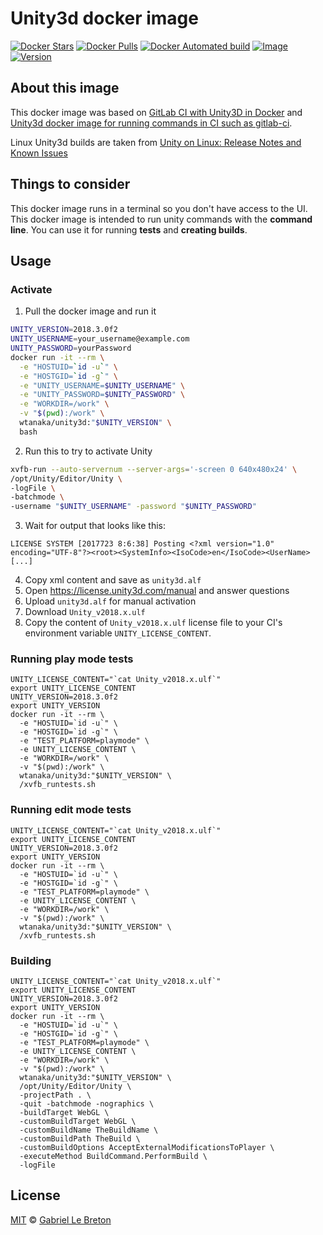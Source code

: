 # Unity3d docker image

[![Docker Stars](https://img.shields.io/docker/stars/wtanaka/unity3d.svg)](https://hub.docker.com/r/wtanaka/unity3d/)
[![Docker Pulls](https://img.shields.io/docker/pulls/wtanaka/unity3d.svg)](https://hub.docker.com/r/wtanaka/unity3d/)
[![Docker Automated build](https://img.shields.io/docker/automated/wtanaka/unity3d.svg)](https://hub.docker.com/r/wtanaka/unity3d/)
[![Image](https://images.microbadger.com/badges/image/wtanaka/unity3d.svg)](https://microbadger.com/images/wtanaka/unity3d)
[![Version](https://images.microbadger.com/badges/version/wtanaka/unity3d.svg)](https://microbadger.com/images/wtanaka/unity3d)

## About this image

This docker image was based on [GitLab CI with Unity3D in
Docker](https://www.projects.science.uu.nl/DGKVj16/blog/gitlab-ci-with-unity3d-in-docker/)
and [Unity3d docker image for running commands in CI such as
gitlab-ci](https://gitlab.com/gableroux/unity3d).

Linux Unity3d builds are taken from [Unity on Linux: Release Notes and
Known
Issues](https://forum.unity3d.com/threads/unity-on-linux-release-notes-and-known-issues.350256/)

## Things to consider

This docker image runs in a terminal so you don't have access to the
UI. This docker image is intended to run unity commands with the
**command line**. You can use it for running **tests** and **creating
builds**.

## Usage

### Activate

1. Pull the docker image and run it

```bash
UNITY_VERSION=2018.3.0f2
UNITY_USERNAME=your_username@example.com
UNITY_PASSWORD=yourPassword
docker run -it --rm \
  -e "HOSTUID=`id -u`" \
  -e "HOSTGID=`id -g`" \
  -e "UNITY_USERNAME=$UNITY_USERNAME" \
  -e "UNITY_PASSWORD=$UNITY_PASSWORD" \
  -e "WORKDIR=/work" \
  -v "$(pwd):/work" \
  wtanaka/unity3d:"$UNITY_VERSION" \
  bash
```

2. Run this to try to activate Unity

```bash
xvfb-run --auto-servernum --server-args='-screen 0 640x480x24' \
/opt/Unity/Editor/Unity \
-logFile \
-batchmode \
-username "$UNITY_USERNAME" -password "$UNITY_PASSWORD"
```

3. Wait for output that looks like this:

```
LICENSE SYSTEM [2017723 8:6:38] Posting <?xml version="1.0" encoding="UTF-8"?><root><SystemInfo><IsoCode>en</IsoCode><UserName>[...]
```

4. Copy xml content and save as `unity3d.alf`
5. Open https://license.unity3d.com/manual and answer questions
6. Upload `unity3d.alf` for manual activation
7. Download `Unity_v2018.x.ulf`
8. Copy the content of `Unity_v2018.x.ulf` license file to your CI's environment variable `UNITY_LICENSE_CONTENT`.

### Running play mode tests

```
UNITY_LICENSE_CONTENT="`cat Unity_v2018.x.ulf`"
export UNITY_LICENSE_CONTENT
UNITY_VERSION=2018.3.0f2
export UNITY_VERSION
docker run -it --rm \
  -e "HOSTUID=`id -u`" \
  -e "HOSTGID=`id -g`" \
  -e "TEST_PLATFORM=playmode" \
  -e UNITY_LICENSE_CONTENT \
  -e "WORKDIR=/work" \
  -v "$(pwd):/work" \
  wtanaka/unity3d:"$UNITY_VERSION" \
  /xvfb_runtests.sh
```

### Running edit mode tests

```
UNITY_LICENSE_CONTENT="`cat Unity_v2018.x.ulf`"
export UNITY_LICENSE_CONTENT
UNITY_VERSION=2018.3.0f2
export UNITY_VERSION
docker run -it --rm \
  -e "HOSTUID=`id -u`" \
  -e "HOSTGID=`id -g`" \
  -e "TEST_PLATFORM=playmode" \
  -e UNITY_LICENSE_CONTENT \
  -e "WORKDIR=/work" \
  -v "$(pwd):/work" \
  wtanaka/unity3d:"$UNITY_VERSION" \
  /xvfb_runtests.sh
```

### Building

```
UNITY_LICENSE_CONTENT="`cat Unity_v2018.x.ulf`"
export UNITY_LICENSE_CONTENT
UNITY_VERSION=2018.3.0f2
export UNITY_VERSION
docker run -it --rm \
  -e "HOSTUID=`id -u`" \
  -e "HOSTGID=`id -g`" \
  -e "TEST_PLATFORM=playmode" \
  -e UNITY_LICENSE_CONTENT \
  -e "WORKDIR=/work" \
  -v "$(pwd):/work" \
  wtanaka/unity3d:"$UNITY_VERSION" \
  /opt/Unity/Editor/Unity \
  -projectPath . \
  -quit -batchmode -nographics \
  -buildTarget WebGL \
  -customBuildTarget WebGL \
  -customBuildName TheBuildName \
  -customBuildPath TheBuild \
  -customBuildOptions AcceptExternalModificationsToPlayer \
  -executeMethod BuildCommand.PerformBuild \
  -logFile
```

## License

[MIT](LICENSE.md) © [Gabriel Le Breton](https://gableroux.com)

